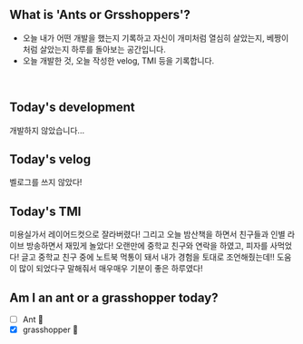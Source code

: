 ## What is 'Ants or Grsshoppers'?

- 오늘 내가 어떤 개발을 했는지 기록하고 자신이 개미처럼 열심히 살았는지, 베짱이처럼 살았는지 하루를 돌아보는 공간입니다.
- 오늘 개발한 것, 오늘 작성한 velog, TMI 등을 기록합니다.

<br>

## Today's development

개발하지 않았습니다...

## Today's velog

벨로그를 쓰지 않았다!

## Today's TMI

미용실가서 레이어드컷으로 잘라버렸다! 그리고 오늘 밤산책을 하면서 친구들과 인별 라이브 방송하면서 재밌게 놀았다! 오랜만에 중학교 친구와 연락을 하였고, 피자를 사먹었다! 글고 중학교 친구 중에 노트북 먹통이 돼서 내가 경험을 토대로 조언해줬는데!! 도움이 많이 되었다구 말해줘서 매우매우 기분이 좋은 하루였다!

## Am I an ant or a grasshopper today?

- [ ] Ant 🐜
- [x] grasshopper 🦗
